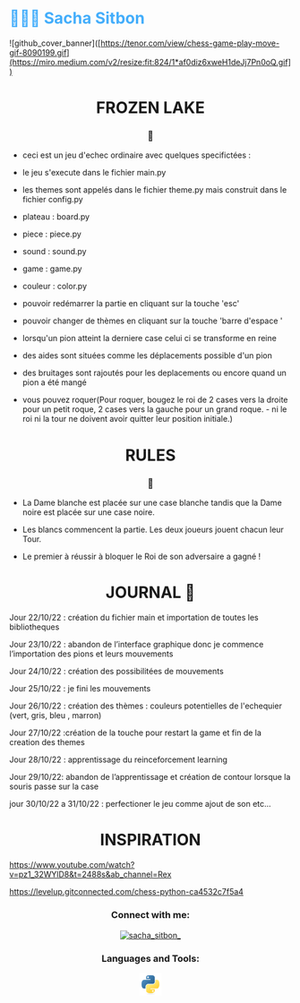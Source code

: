 <h1 style="color: #44AEFB;"> 👨🏻‍💻 Sacha Sitbon </h1>

![github_cover_banner]([https://tenor.com/view/chess-game-play-move-gif-8090199.gif](https://miro.medium.com/v2/resize:fit:824/1*af0diz6xweH1deJj7Pn0oQ.gif])



<h1 align="center">FROZEN LAKE</h1>
<h3 align="center">🤖</h3>

- ceci est un jeu d'echec ordinaire avec quelques specifictées : 

- le jeu s'execute dans le fichier main.py

- les themes sont appelés dans le fichier theme.py mais construit dans le fichier config.py

- plateau : board.py

- piece : piece.py

- sound : sound.py

- game : game.py

- couleur : color.py

- pouvoir redémarrer la partie en cliquant sur la touche 'esc' 

- pouvoir changer de thèmes en cliquant sur la touche 'barre d'espace ' 

- lorsqu'un pion atteint la derniere case celui ci se transforme en reine 

- des aides sont situées comme les déplacements possible d'un pion 

- des bruitages sont rajoutés pour les deplacements ou encore quand un pion a été mangé

- vous pouvez roquer(Pour roquer, bougez le roi de 2 cases vers la droite pour un petit roque, 2 cases vers la gauche pour un grand roque. - ni le roi ni la tour ne doivent avoir quitter leur position initiale.)
<h1 align="center">RULES</h1>
<h3 align="center">📁</h3>

- La Dame blanche est placée sur une case blanche tandis que la Dame noire est placée sur une case noire. 

- Les blancs commencent la partie. Les deux joueurs jouent chacun leur Tour.

- Le premier à réussir à bloquer le Roi de son adversaire a gagné !




<h1 align="center">JOURNAL 📰</h1>



Jour 22/10/22 :  création du fichier main et importation de toutes les bibliotheques

Jour 23/10/22 : abandon de l’interface graphique donc je commence l’importation des pions et leurs mouvements 

Jour 24/10/22 : création des possibilitées de mouvements 

Jour 25/10/22 : je fini les mouvements 

Jour 26/10/22 : création des thèmes : couleurs potentielles de l'echequier  (vert, gris, bleu , marron)

Jour 27/10/22 :création de la touche pour restart la game et fin de la creation des themes 


Jour 28/10/22 : apprentissage du reinceforcement learning 

Jour 29/10/22: abandon de l’apprentissage et création de contour lorsque la souris passe sur la case 

jour 30/10/22 a 31/10/22 : perfectioner le jeu comme ajout de son etc...





<h1 align="center">INSPIRATION</h1>

https://www.youtube.com/watch?v=pz1_32WYlD8&t=2488s&ab_channel=Rex


https://levelup.gitconnected.com/chess-python-ca4532c7f5a4



<h3 align="center">Connect with me:</h3>
<p align="center">
<a href="https://instagram.com/sacha_sitbon_" target="blank"><img align="center" src="https://raw.githubusercontent.com/rahuldkjain/github-profile-readme-generator/master/src/images/icons/Social/instagram.svg" alt="sacha_sitbon_" height="30" width="40" /></a>
</p>

<h3 align="center">Languages and Tools:</h3>
<p align="center"> <a href="https://www.python.org" target="_blank" rel="noreferrer"> <img src="https://raw.githubusercontent.com/devicons/devicon/master/icons/python/python-original.svg" alt="python" width="40" height="40"/> </a> </p>

